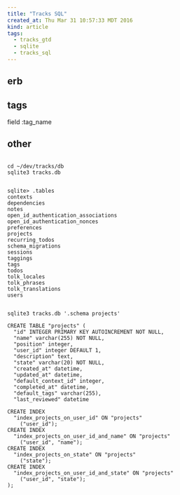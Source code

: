 ```yaml
---
title: "Tracks SQL"
created_at: Thu Mar 31 10:57:33 MDT 2016
kind: article
tags:
  - tracks_gtd
  - sqlite
  - tracks_sql
---
```


## erb

## tags

field :tag_name

## other

<pre><code>
cd ~/dev/tracks/db
sqlite3 tracks.db
</code></pre>

<pre><code>
sqlite> .tables
contexts                                               
dependencies                                           
notes                                                  
open_id_authentication_associations                    
open_id_authentication_nonces                          
preferences                                            
projects                                               
recurring_todos                                        
schema_migrations                  
sessions                           
taggings                           
tags                               
todos                              
tolk_locales                       
tolk_phrases                       
tolk_translations                  
users                              
</code></pre>

<pre><code>
sqlite3 tracks.db '.schema projects'

CREATE TABLE "projects" (
  "id" INTEGER PRIMARY KEY AUTOINCREMENT NOT NULL, 
  "name" varchar(255) NOT NULL, 
  "position" integer, 
  "user_id" integer DEFAULT 1, 
  "description" text, 
  "state" varchar(20) NOT NULL, 
  "created_at" datetime, 
  "updated_at" datetime, 
  "default_context_id" integer, 
  "completed_at" datetime, 
  "default_tags" varchar(255), 
  "last_reviewed" datetime

CREATE INDEX 
  "index_projects_on_user_id" ON "projects" 
    ("user_id");
CREATE INDEX 
  "index_projects_on_user_id_and_name" ON "projects" 
    ("user_id", "name");
CREATE INDEX 
  "index_projects_on_state" ON "projects" 
    ("state");
CREATE INDEX 
  "index_projects_on_user_id_and_state" ON "projects" 
    ("user_id", "state");
);
</code></pre>

<!--
html boilerplate
<a href="" target="_blank"></a>
<img src="" width="400px">
<ul>
  <li></li>
</ul>
<pre>
</pre>
<pre><code>
</code></pre>
-->

